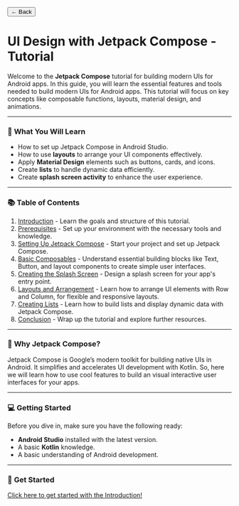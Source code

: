 <button onclick="window.history.back()" class="back-button">← Back</button>

# UI Design with Jetpack Compose - Tutorial

Welcome to the **Jetpack Compose** tutorial for building modern UIs for Android apps. In this guide, you will learn the essential features and tools needed to build modern UIs for Android apps. This tutorial will focus on key concepts like composable functions, layouts, material design, and animations.

---

### 🚀 **What You Will Learn**
- How to set up Jetpack Compose in Android Studio.
- How to use **layouts** to arrange your UI components effectively.
- Apply **Material Design** elements such as buttons, cards, and icons.
- Create **lists** to handle dynamic data efficiently.
- Create **splash screen activity** to enhance the user experience.

---

### 📚 **Table of Contents**

1. [Introduction](introduction.md) - Learn the goals and structure of this tutorial.
2. [Prerequisites](prerequisites.md) - Set up your environment with the necessary tools and knowledge.
3. [Setting Up Jetpack Compose](setup.md) - Start your project and set up Jetpack Compose.
4. [Basic Composables](basic_composables.md) - Understand essential building blocks like Text, Button, and layout components to create simple user interfaces.
5. [Creating the Splash Screen](splash_screen.md) - Design a splash screen for your app's entry point.
6. [Layouts and Arrangement](layouts.md) - Learn how to arrange UI elements with Row and Column, for flexible and responsive layouts.
7. [Creating Lists](list.md) - Learn how to build lists and display dynamic data with Jetpack Compose.
8. [Conclusion](conclusion.md) - Wrap up the tutorial and explore further resources.

---

### 🌟 **Why Jetpack Compose?**

Jetpack Compose is Google’s modern toolkit for building native UIs in Android. It simplifies and accelerates UI development with Kotlin. So, here we will learn how to use cool features to build an visual interactive user interfaces for your apps.

---

### 💻 **Getting Started**

Before you dive in, make sure you have the following ready:

- **Android Studio** installed with the latest version.
- A basic **Kotlin** knowledge.
- A basic understanding of Android development.

---

### 🚀 **Get Started**

[Click here to get started with the Introduction!](introduction.md)

